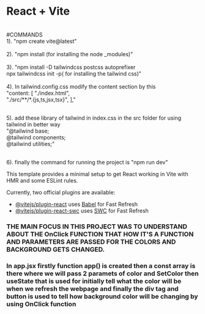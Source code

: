 # React + Vite
<br>
#COMMANDS
<br>
1). "npm create vite@latest"
<br>
<br>
2). "npm install (for installing the node _modules)"
<br>
<br>
3). "npm install -D tailwindcss postcss autoprefixer
    <br>
    npx tailwindcss init -p( for installing the tailwind css)"
    <br>
    <br>
4). In tailwind.config.css modify the content section by this 
<br>
"content: [
    "./index.html",
    <br>
    "./src/**/*.{js,ts,jsx,tsx}",
  ],"
  
  <br>
  <br>

5). add these library of tailwind in index.css in the src folder for using tailwind in better way 
<br>
"@tailwind base;
<br>
@tailwind components;
<br>
@tailwind utilities;</h2>"
<br>
<br>

6). finally the command for running the project is "npm run dev"
    

This template provides a minimal setup to get React working in Vite with HMR and some ESLint rules.

Currently, two official plugins are available:

- [@vitejs/plugin-react](https://github.com/vitejs/vite-plugin-react/blob/main/packages/plugin-react/README.md) uses [Babel](https://babeljs.io/) for Fast Refresh
- [@vitejs/plugin-react-swc](https://github.com/vitejs/vite-plugin-react-swc) uses [SWC](https://swc.rs/) for Fast Refresh

<h3>THE MAIN FOCUS IN THIS PROJECT WAS TO UNDERSTAND ABOUT THE OnClick FUNCTION THAT HOW IT'S A FUNCTION AND PARAMETERS ARE PASSED FOR THE COLORS AND BACKGROUND GETS CHANGED. </h3>

<h3> In app.jsx firstly function app() is created then a const array is there where we will pass 2 paramets of color and SetColor then useState that is used for initially tell what the color will be when we refresh the webpage and finally the div tag and button is used to tell how background color will be changing by using OnClick function</h3>
